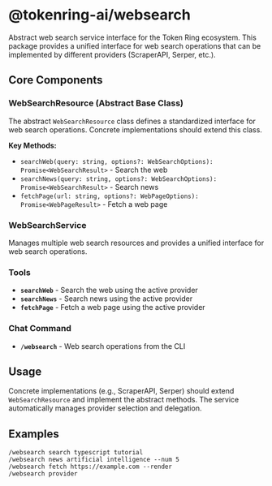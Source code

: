 # @tokenring-ai/websearch

Abstract web search service interface for the Token Ring ecosystem. This package provides a unified interface for web
search operations that can be implemented by different providers (ScraperAPI, Serper, etc.).

## Core Components

### WebSearchResource (Abstract Base Class)

The abstract `WebSearchResource` class defines a standardized interface for web search operations. Concrete
implementations should extend this class.

**Key Methods:**

- `searchWeb(query: string, options?: WebSearchOptions): Promise<WebSearchResult>` - Search the web
- `searchNews(query: string, options?: WebSearchOptions): Promise<WebSearchResult>` - Search news
- `fetchPage(url: string, options?: WebPageOptions): Promise<WebPageResult>` - Fetch a web page

### WebSearchService

Manages multiple web search resources and provides a unified interface for web search operations.

### Tools

- **`searchWeb`** - Search the web using the active provider
- **`searchNews`** - Search news using the active provider
- **`fetchPage`** - Fetch a web page using the active provider

### Chat Command

- **`/websearch`** - Web search operations from the CLI

## Usage

Concrete implementations (e.g., ScraperAPI, Serper) should extend `WebSearchResource` and implement the abstract
methods. The service automatically manages provider selection and delegation.

## Examples

```
/websearch search typescript tutorial
/websearch news artificial intelligence --num 5
/websearch fetch https://example.com --render
/websearch provider
```